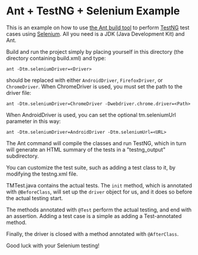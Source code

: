 Ant + TestNG + Selenium Example
===============================

This is an example on how to use [the Ant build tool](http://ant.apache.org/) to perform [TestNG](http://testng.org/) test cases using [Selenium](http://www.seleniumhq.org/). All you need is a JDK (Java Development Kit) and Ant.

Build and run the project simply by placing yourself in this directory (the directory containing build.xml) and type:

    ant -Dtm.seleniumDriver=<Driver>

<Driver> should be replaced with either <code>AndroidDriver</code>, <code>FirefoxDriver</code>, or <code>ChromeDriver</code>. When ChromeDriver is used, you must set the path to the driver file:

    ant -Dtm.seleniumDriver=ChromeDriver -Dwebdriver.chrome.driver=<Path>

When AndroidDriver is used, you can set the optional tm.seleniumUrl parameter in this way:

    ant -Dtm.seleniumDriver=AndroidDriver -Dtm.seleniumUrl=<URL>

The Ant command will compile the classes and run TestNG, which in turn will generate an HTML summary of the tests in a "testng_output" subdirectory.

You can customize the test suite, such as adding a test class to it, by modifying the testng.xml file.

TMTest.java contains the actual tests. The <code>init</code> method, which is annotated with <code>@BeforeClass</code>, will set up the <code>driver</code> object for us, and it does so before the actual testing start.

The methods annotated with <code>@Test</code> perform the actual testing, and end with an assertion. Adding a test case is a simple as adding a Test-annotated method.

Finally, the driver is closed with a method annotated with <code>@AfterClass</code>.

Good luck with your Selenium testing!
